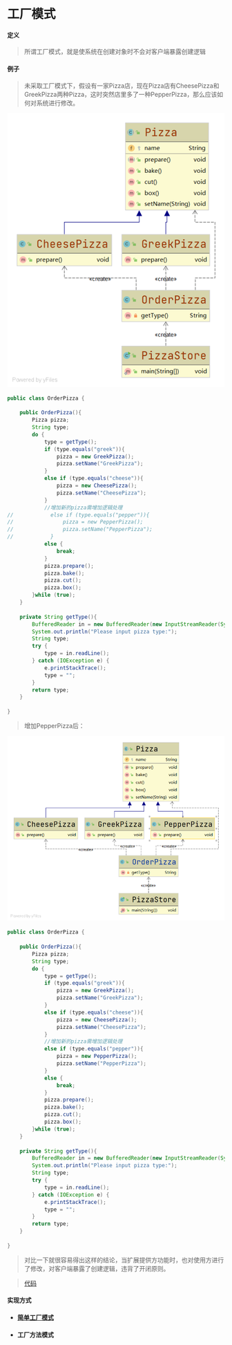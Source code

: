 # 工厂模式

#### 定义

>所谓工厂模式，就是使系统在创建对象时不会对客户端暴露创建逻辑

#### 例子

>未采取工厂模式下，假设有一家Pizza店，现在Pizza店有CheesePizza和GreekPizza两种Pizza，这时突然店里多了一种PepperPizza，那么应该如何对系统进行修改。

![#1](../../../img/pattern/factory/example_01.png)

```java
public class OrderPizza {

    public OrderPizza(){
        Pizza pizza;
        String type;
        do {
            type = getType();
            if (type.equals("greek")){
                pizza = new GreekPizza();
                pizza.setName("GreekPizza");
            }
            else if (type.equals("cheese")){
                pizza = new CheesePizza();
                pizza.setName("CheesePizza");
            }
            //增加新的pizza需增加逻辑处理
//            else if (type.equals("pepper")){
//                pizza = new PepperPizza();
//                pizza.setName("PepperPizza");
//            }
            else {
                break;
            }
            pizza.prepare();
            pizza.bake();
            pizza.cut();
            pizza.box();
        }while (true);
    }

    private String getType(){
        BufferedReader in = new BufferedReader(new InputStreamReader(System.in));
        System.out.println("Please input pizza type:");
        String type;
        try {
            type = in.readLine();
        } catch (IOException e) {
            e.printStackTrace();
            type = "";
        }
        return type;
    }

}
```

>增加PepperPizza后：

![#2](../../../img/pattern/factory/example_02.png)

```java
public class OrderPizza {

    public OrderPizza(){
        Pizza pizza;
        String type;
        do {
            type = getType();
            if (type.equals("greek")){
                pizza = new GreekPizza();
                pizza.setName("GreekPizza");
            }
            else if (type.equals("cheese")){
                pizza = new CheesePizza();
                pizza.setName("CheesePizza");
            }
            //增加新的pizza需增加逻辑处理
            else if (type.equals("pepper")){
                pizza = new PepperPizza();
                pizza.setName("PepperPizza");
            }
            else {
                break;
            }
            pizza.prepare();
            pizza.bake();
            pizza.cut();
            pizza.box();
        }while (true);
    }

    private String getType(){
        BufferedReader in = new BufferedReader(new InputStreamReader(System.in));
        System.out.println("Please input pizza type:");
        String type;
        try {
            type = in.readLine();
        } catch (IOException e) {
            e.printStackTrace();
            type = "";
        }
        return type;
    }

}
```

>对比一下就很容易得出这样的结论，当扩展提供方功能时，也对使用方进行了修改，对客户端暴露了创建逻辑，违背了开闭原则。

>[代码](../../../../src/main/java/org/fade/pattern/factory/example)

#### 实现方式

* #### [简单工厂模式](simple.md)

* #### 工厂方法模式


